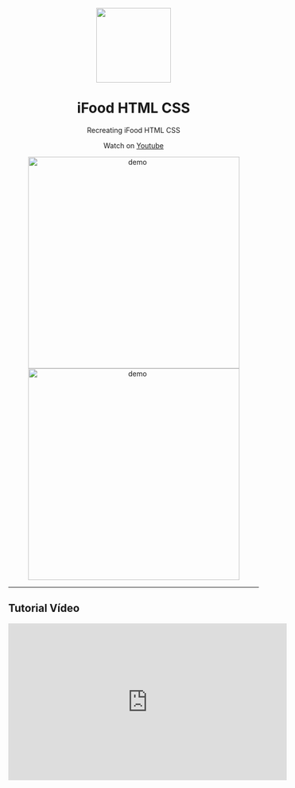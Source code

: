 <h1 align="center">
<br>
  <img src="https://github.com/reginaldop/ifood-html-css/blob/master/images/logo.svg" width="150">
<br>
<br>
iFood HTML CSS
</h1>

<p align="center">Recreating iFood HTML CSS</p>
<p align="center">Watch on <a href="https://www.youtube.com/watch?v=Btkx_7JFKbA">Youtube</a></p>

<div align="center">
  <img align="center" src="https://github.com/Marlon-Paulo-da-Silva/TikTok-Clone-ReactNative/blob/master/tiktok.gif" alt="demo" height="425">
  <img align="center" src="https://github.com/Marlon-Paulo-da-Silva/TikTok-Clone-ReactNative/blob/master/tiktokfeed.gif" alt="demo" height="425">

</div>

<hr />

## Tutorial Vídeo

<iframe width="560" height="315" src="https://www.youtube.com/embed/Btkx_7JFKbA" frameborder="0" allow="accelerometer; autoplay; encrypted-media; gyroscope; picture-in-picture" allowfullscreen></iframe>
